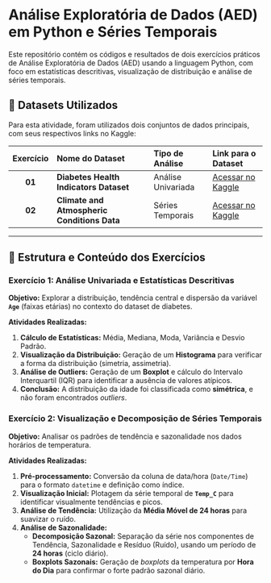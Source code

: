 # Análise Exploratória de Dados (AED) em Python e Séries Temporais

Este repositório contém os códigos e resultados de dois exercícios práticos de Análise Exploratória de Dados (AED) usando a linguagem Python, com foco em estatísticas descritivas, visualização de distribuição e análise de séries temporais.

## 📁 Datasets Utilizados

Para esta atividade, foram utilizados dois conjuntos de dados principais, com seus respectivos links no Kaggle:

| Exercício | Nome do Dataset | Tipo de Análise | Link para o Dataset |
| :---: | :--- | :--- | :--- |
| **01** | **Diabetes Health Indicators Dataset** | Análise Univariada | [Acessar no Kaggle](https://www.kaggle.com/datasets/mohankrishnathalla/diabetes-health-indicators-dataset) |
| **02** | **Climate and Atmospheric Conditions Data** | Séries Temporais | [Acessar no Kaggle](https://www.kaggle.com/datasets/saadaliyaseen/climate-and-atmospheric-conditions-data) |

---

## 🎯 Estrutura e Conteúdo dos Exercícios

### Exercício 1: Análise Univariada e Estatísticas Descritivas

**Objetivo:** Explorar a distribuição, tendência central e dispersão da variável **`Age`** (faixas etárias) no contexto do dataset de diabetes.

**Atividades Realizadas:**

1.  **Cálculo de Estatísticas:** Média, Mediana, Moda, Variância e Desvio Padrão.
2.  **Visualização da Distribuição:** Geração de um **Histograma** para verificar a forma da distribuição (simetria, assimetria).
3.  **Análise de Outliers:** Geração de um **Boxplot** e cálculo do Intervalo Interquartil (IQR) para identificar a ausência de valores atípicos.
4.  **Conclusão:** A distribuição da idade foi classificada como **simétrica**, e não foram encontrados *outliers*.

### Exercício 2: Visualização e Decomposição de Séries Temporais

**Objetivo:** Analisar os padrões de tendência e sazonalidade nos dados horários de temperatura.

**Atividades Realizadas:**

1.  **Pré-processamento:** Conversão da coluna de data/hora (`Date/Time`) para o formato `datetime` e definição como índice.
2.  **Visualização Inicial:** Plotagem da série temporal de **`Temp_C`** para identificar visualmente tendências e picos.
3.  **Análise de Tendência:** Utilização da **Média Móvel de 24 horas** para suavizar o ruído.
4.  **Análise de Sazonalidade:**
    * **Decomposição Sazonal:** Separação da série nos componentes de Tendência, Sazonalidade e Resíduo (Ruído), usando um período de **24 horas** (ciclo diário).
    * **Boxplots Sazonais:** Geração de *boxplots* da temperatura por **Hora do Dia** para confirmar o forte padrão sazonal diário.
